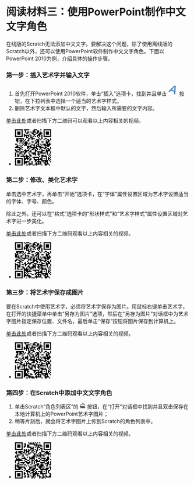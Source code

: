 # 阅读材料三：使用PowerPoint制作中文文字角色



在线版的Scratch无法添加中文文字。要解决这个问题，除了使用离线版的Scratch以外，还可以使用PowerPoint软件制作中文文字角色。下面以PowerPoint 2010为例，介绍具体的操作步骤。



### 第一步：插入艺术字并输入文字

1. 首先打开PowerPoint 2010软件，单击“插入”选项卡，找到并且单击 ![img](img/13-1.png) 按钮，在下拉列表中选择一个适当的艺术字样式。
2. 删除艺术字文本框中默认的文字，然后输入所需要的文字内容。



[单击此处](http://haohaodada.com/video/a21301.php)或者扫描下方二维码可以观看以上内容相关的视频。

* ![](img/a21301.png) 





### 第二步：修改、美化艺术字

单击选中艺术字，再单击“开始”选项卡，在“字体”属性设置区域为艺术字设置适当的字体、字号、颜色。

除此之外，还可以在“格式”选项卡的“形状样式”和“艺术字样式”属性设置区域对艺术字进一步美化。



[单击此处](http://haohaodada.com/video/a21302.php)或者扫描下方二维码观看以上内容相关的视频。

* ![](img/a21302.png) 





### 第三步：将艺术字保存成图片

要在Scratch中使用艺术字，必须将艺术字保存为图片。用鼠标右键单击艺术字，在打开的快捷菜单中单击“另存为图片”选项，然后在“另存为图片”对话框中为艺术字图片指定保存位置、文件名，最后单击“保存”按钮将图片保存到计算机上。



[单击此处](http://haohaodada.com/video/a21303.php)或者扫描下方二维码观看以上内容相关的视频。

- ![](img/a21303.png) 





### 第四步：在Scratch中添加中文文字角色

1. 单击Scratch“角色列表区”的 ![img](img/3-6.png) 按钮，在“打开”对话框中找到并且双击保存在本地计算机上的PowerPoint艺术字图片；
2. 稍等片刻后，就会将艺术字图片上传到Scratch的角色列表中。



[单击此处](http://haohaodada.com/video/a21304.php)或者扫描下方二维码观看以上内容相关的视频。

- ![](img/a21304.png) 
